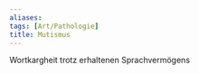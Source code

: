 ```yaml
---
aliases: 
tags: [Art/Pathologie]
title: Mutismus
---
```

Wortkargheit trotz erhaltenen Sprachvermögens